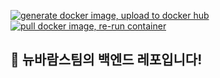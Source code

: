 [![generate docker image, upload to docker hub](https://github.com/New-Barams/This-Year-Ajaja-BE/actions/workflows/ajaja-docker-release.yml/badge.svg)](https://github.com/New-Barams/This-Year-Ajaja-BE/actions/workflows/ajaja-docker-release.yml)
[![pull docker image, re-run container](https://github.com/New-Barams/This-Year-Ajaja-BE/actions/workflows/ajaja-docker-run.yml/badge.svg)](https://github.com/New-Barams/This-Year-Ajaja-BE/actions/workflows/ajaja-docker-run.yml)
## 🙏 뉴바람스팀의 백엔드 레포입니다!
